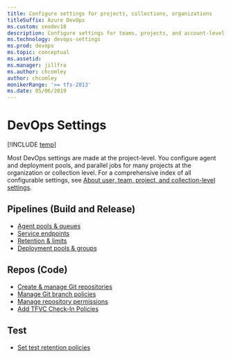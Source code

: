 ```yaml
---
title: Configure settings for projects, collections, organizations
titleSuffix: Azure DevOps
ms.custom: seodec18
description: Configure settings for teams, projects, and account-level objects
ms.technology: devops-settings
ms.prod: devops
ms.topic: conceptual
ms.assetid: 
ms.manager: jillfra
ms.author: chcomley
author: chcomley
monikerRange: '>= tfs-2013'
ms.date: 05/06/2019
---
```


# DevOps Settings

[!INCLUDE [temp](../../_shared/version-vsts-tfs-all-versions.md)]

Most DevOps settings are made at the project-level. You configure agent and deployment pools, and parallel jobs for many projects at the organization or collection level. For a comprehensive index of all configurable settings, see [About user, team, project, and collection-level settings](about-settings.md).

## Pipelines (Build and Release)

- [Agent pools & queues](../../pipelines/agents/pools-queues.md?toc=/azure/devops/organizations/settings/toc.json&bc=/azure/devops/organizations/settings/breadcrumb/toc.json) 
- [Service endpoints](../../pipelines/library/service-endpoints.md?toc=/azure/devops/organizations/settings/toc.json&bc=/azure/devops/organizations/settings/breadcrumb/toc.json) 
- [Retention & limits](../../pipelines/policies/retention.md?toc=/azure/devops/organizations/settings/toc.json&bc=/azure/devops/organizations/settings/breadcrumb/toc.json) 
- [Deployment pools & groups](../../pipelines/release/deployment-groups/index.md?toc=/azure/devops/organizations/settings/toc.json&bc=/azure/devops/organizations/settings/breadcrumb/toc.json) 


## Repos (Code)

- [Create & manage Git repositories]( ../../git/create-new-repo.md?toc=/azure/devops/organizations/settings/toc.json&bc=/azure/devops/organizations/settings/breadcrumb/toc.json) 
- [Manage Git branch policies](../../git/branch-policies.md?toc=/azure/devops/organizations/settings/toc.json&bc=/azure/devops/organizations/settings/breadcrumb/toc.json) 
- [Manage repository permissions](../security/set-git-tfvc-repository-permissions.md?toc=/azure/devops/organizations/settings/toc.json&bc=/azure/devops/organizations/settings/breadcrumb/toc.json) 
- [Add TFVC Check-In Policies](../../tfvc/add-check-policies.md?toc=/azure/devops/organizations/settings/toc.json&bc=/azure/devops/organizations/settings/breadcrumb/toc.json) 


## Test

- [Set test retention policies](../../test/how-long-to-keep-test-results.md?toc=/azure/devops/organizations/settings/toc.json&bc=/azure/devops/organizations/settings/breadcrumb/toc.json) 


